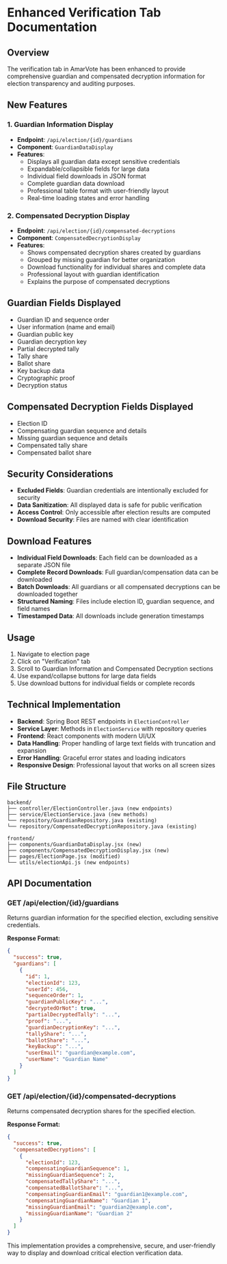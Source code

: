 # Enhanced Verification Tab Documentation

## Overview
The verification tab in AmarVote has been enhanced to provide comprehensive guardian and compensated decryption information for election transparency and auditing purposes.

## New Features

### 1. Guardian Information Display
- **Endpoint**: `/api/election/{id}/guardians`
- **Component**: `GuardianDataDisplay`
- **Features**:
  - Displays all guardian data except sensitive credentials
  - Expandable/collapsible fields for large data
  - Individual field downloads in JSON format
  - Complete guardian data download
  - Professional table format with user-friendly layout
  - Real-time loading states and error handling

### 2. Compensated Decryption Display
- **Endpoint**: `/api/election/{id}/compensated-decryptions`
- **Component**: `CompensatedDecryptionDisplay`
- **Features**:
  - Shows compensated decryption shares created by guardians
  - Grouped by missing guardian for better organization
  - Download functionality for individual shares and complete data
  - Professional layout with guardian identification
  - Explains the purpose of compensated decryptions

## Guardian Fields Displayed
- Guardian ID and sequence order
- User information (name and email)
- Guardian public key
- Guardian decryption key
- Partial decrypted tally
- Tally share
- Ballot share
- Key backup data
- Cryptographic proof
- Decryption status

## Compensated Decryption Fields Displayed
- Election ID
- Compensating guardian sequence and details
- Missing guardian sequence and details
- Compensated tally share
- Compensated ballot share

## Security Considerations
- **Excluded Fields**: Guardian credentials are intentionally excluded for security
- **Data Sanitization**: All displayed data is safe for public verification
- **Access Control**: Only accessible after election results are computed
- **Download Security**: Files are named with clear identification

## Download Features
- **Individual Field Downloads**: Each field can be downloaded as a separate JSON file
- **Complete Record Downloads**: Full guardian/compensation data can be downloaded
- **Batch Downloads**: All guardians or all compensated decryptions can be downloaded together
- **Structured Naming**: Files include election ID, guardian sequence, and field names
- **Timestamped Data**: All downloads include generation timestamps

## Usage
1. Navigate to election page
2. Click on "Verification" tab
3. Scroll to Guardian Information and Compensated Decryption sections
4. Use expand/collapse buttons for large data fields
5. Use download buttons for individual fields or complete records

## Technical Implementation
- **Backend**: Spring Boot REST endpoints in `ElectionController`
- **Service Layer**: Methods in `ElectionService` with repository queries
- **Frontend**: React components with modern UI/UX
- **Data Handling**: Proper handling of large text fields with truncation and expansion
- **Error Handling**: Graceful error states and loading indicators
- **Responsive Design**: Professional layout that works on all screen sizes

## File Structure
```
backend/
├── controller/ElectionController.java (new endpoints)
├── service/ElectionService.java (new methods)
└── repository/GuardianRepository.java (existing)
└── repository/CompensatedDecryptionRepository.java (existing)

frontend/
├── components/GuardianDataDisplay.jsx (new)
├── components/CompensatedDecryptionDisplay.jsx (new)
├── pages/ElectionPage.jsx (modified)
└── utils/electionApi.js (new endpoints)
```

## API Documentation

### GET /api/election/{id}/guardians
Returns guardian information for the specified election, excluding sensitive credentials.

**Response Format:**
```json
{
  "success": true,
  "guardians": [
    {
      "id": 1,
      "electionId": 123,
      "userId": 456,
      "sequenceOrder": 1,
      "guardianPublicKey": "...",
      "decryptedOrNot": true,
      "partialDecryptedTally": "...",
      "proof": "...",
      "guardianDecryptionKey": "...",
      "tallyShare": "...",
      "ballotShare": "...",
      "keyBackup": "...",
      "userEmail": "guardian@example.com",
      "userName": "Guardian Name"
    }
  ]
}
```

### GET /api/election/{id}/compensated-decryptions
Returns compensated decryption shares for the specified election.

**Response Format:**
```json
{
  "success": true,
  "compensatedDecryptions": [
    {
      "electionId": 123,
      "compensatingGuardianSequence": 1,
      "missingGuardianSequence": 2,
      "compensatedTallyShare": "...",
      "compensatedBallotShare": "...",
      "compensatingGuardianEmail": "guardian1@example.com",
      "compensatingGuardianName": "Guardian 1",
      "missingGuardianEmail": "guardian2@example.com",
      "missingGuardianName": "Guardian 2"
    }
  ]
}
```

This implementation provides a comprehensive, secure, and user-friendly way to display and download critical election verification data.